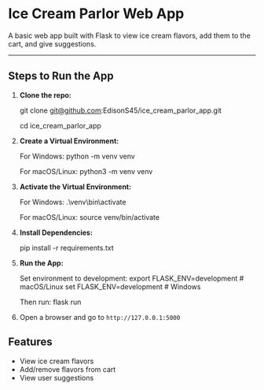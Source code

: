 # Ice Cream Parlor Web App

A basic web app built with Flask to view ice cream flavors, add them to the cart, and give suggestions.

---

## Steps to Run the App

1. **Clone the repo:**

   git clone git@github.com:EdisonS45/ice_cream_parlor_app.git 
   
   cd ice_cream_parlor_app

2. **Create a Virtual Environment:**

   For Windows:
   python -m venv venv

   For macOS/Linux:
   python3 -m venv venv

3. **Activate the Virtual Environment:**

   For Windows:
   .\venv\bin\activate

   For macOS/Linux:
   source venv/bin/activate

4. **Install Dependencies:**

   pip install -r requirements.txt

5. **Run the App:**

   Set environment to development:
   export FLASK_ENV=development # macOS/Linux
   set FLASK_ENV=development # Windows

   Then run:
   flask run

6. Open a browser and go to `http://127.0.0.1:5000`

## Features

- View ice cream flavors
- Add/remove flavors from cart
- View user suggestions
